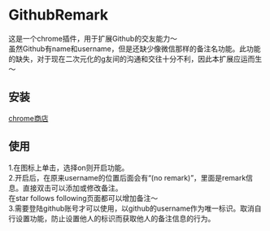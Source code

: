 # GithubRemark
这是一个chrome插件，用于扩展Github的交友能力～  
虽然Github有name和username，但是还缺少像微信那样的备注名功能。此功能的缺失，对于现在二次元化的g友间的沟通和交往十分不利，因此本扩展应运而生～

## 安装
[chrome商店](https://chrome.google.com/webstore/detail/githubremark/mfimgdoejnljagjkeeieiidhejnnoicp)  

## 使用
1.在图标上单击，选择on则开启功能。  
2.开启后，在原来username的位置后面会有“(no remark)”，里面是remark信息。直接双击可以添加或修改备注。  
在star follows following页面都可以增加备注～  
3.需要登陆github账号才可以使用，以github的username作为唯一标识。取消自行设置功能，防止设置他人的标识而获取他人的备注信息的行为。  
